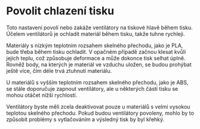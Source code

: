 Povolit chlazení tisku
====
Toto nastavení povolí nebo zakáže ventilátory na tiskové hlavě během tisku. Účelem ventilátorů je ochladit materiál během tisku, takže tuhne rychleji.

Materiály s nízkým teplotním rozsahem skelného přechodu, jako je PLA, bude třeba během tisku ochladit. V opačném případě začnou klesat kvůli jejich teplu, což způsobuje deformace a může dokonce tisk selhat úplně. Rovněž body, na kterých je materiál ve vzduchu uložen, se budou prohýbat ještě více, čím déle trvá ztuhnutí materiálu.

U materiálů s vyšším teplotním rozsahem skelného přechodu, jako je ABS, se stále doporučuje zapnout ventilátory, ale u některých částí tisku se mohou otáčet nižší rychlostí.

Ventilátory byste měli zcela deaktivovat pouze u materiálů s velmi vysokou teplotou skelného přechodu. Pokud budou ventilátory povoleny, mohlo by to způsobit problémy s vytlačováním a výsledný tisk by byl křehký.